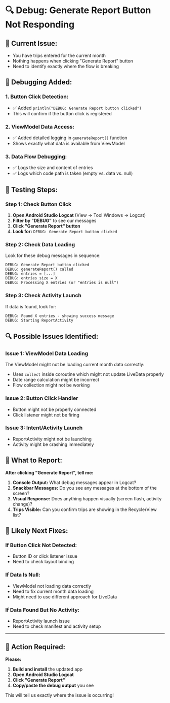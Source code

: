 # 🔍 Debug: Generate Report Button Not Responding

## 🎯 **Current Issue:**
- You have trips entered for the current month
- Nothing happens when clicking "Generate Report" button
- Need to identify exactly where the flow is breaking

## 🔧 **Debugging Added:**

### **1. Button Click Detection:**
- ✅ Added `println("DEBUG: Generate Report button clicked")` 
- This will confirm if the button click is registered

### **2. ViewModel Data Access:**
- ✅ Added detailed logging in `generateReport()` function
- Shows exactly what data is available from ViewModel

### **3. Data Flow Debugging:**
- ✅ Logs the size and content of entries
- ✅ Logs which code path is taken (empty vs. data vs. null)

## 📱 **Testing Steps:**

### **Step 1: Check Button Click**
1. **Open Android Studio Logcat** (View → Tool Windows → Logcat)
2. **Filter by "DEBUG"** to see our messages
3. **Click "Generate Report" button**
4. **Look for:** `DEBUG: Generate Report button clicked`

### **Step 2: Check Data Loading**
Look for these debug messages in sequence:
```
DEBUG: Generate Report button clicked
DEBUG: generateReport() called  
DEBUG: entries = [...]
DEBUG: entries size = X
DEBUG: Processing X entries (or "entries is null")
```

### **Step 3: Check Activity Launch**
If data is found, look for:
```
DEBUG: Found X entries - showing success message
DEBUG: Starting ReportActivity
```

## 🔍 **Possible Issues Identified:**

### **Issue 1: ViewModel Data Loading**
The ViewModel might not be loading current month data correctly:
- Uses `collect` inside coroutine which might not update LiveData properly
- Date range calculation might be incorrect
- Flow collection might not be working

### **Issue 2: Button Click Handler**
- Button might not be properly connected
- Click listener might not be firing

### **Issue 3: Intent/Activity Launch**
- ReportActivity might not be launching
- Activity might be crashing immediately

## 🧪 **What to Report:**

**After clicking "Generate Report", tell me:**

1. **Console Output:** What debug messages appear in Logcat?
2. **Snackbar Messages:** Do you see any messages at the bottom of the screen?
3. **Visual Response:** Does anything happen visually (screen flash, activity change)?
4. **Trips Visible:** Can you confirm trips are showing in the RecyclerView list?

## 🔧 **Likely Next Fixes:**

### **If Button Click Not Detected:**
- Button ID or click listener issue
- Need to check layout binding

### **If Data Is Null:**
- ViewModel not loading data correctly  
- Need to fix current month data loading
- Might need to use different approach for LiveData

### **If Data Found But No Activity:**
- ReportActivity launch issue
- Need to check manifest and activity setup

---

## 📱 **Action Required:**

**Please:**
1. **Build and install** the updated app
2. **Open Android Studio Logcat**  
3. **Click "Generate Report"**
4. **Copy/paste the debug output** you see

This will tell us exactly where the issue is occurring!

